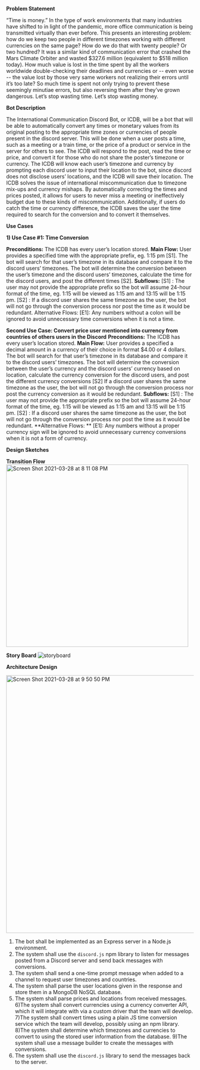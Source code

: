 **Problem Statement**

“Time is money.” In the type of work environments that many industries have shifted to in light of the pandemic, more office communication is being transmitted virtually than ever before. This presents an interesting problem: how do we keep two people in different timezones working with different currencies on the same page? How do we do that with twenty people? Or two hundred? It was a similar kind of communication error that crashed the Mars Climate Orbiter and wasted $327.6 million (equivalent to $518 million today). How much value is lost in the time spent by all the workers worldwide double-checking their deadlines and currencies or -- even worse -- the value lost by those very same workers not realizing their errors until it’s too late? So much time is spent not only trying to prevent these seemingly minutiae errors, but also reversing them after they’ve grown dangerous. Let’s stop wasting time. Let’s stop wasting money.

**Bot Description**

The International Communication Discord Bot, or ICDB, will be a bot that will be able to automatically convert any times or monetary values from its original posting to the appropriate time zones or currencies of people present in the discord server. This will be done when a user posts a time, such as a meeting or a train time, or the price of a product or service in the server for others to see. The ICDB will respond to the post, read the time or price, and convert it for those who do not share the poster’s timezone or currency. The ICDB will know each user’s timezone and currency by prompting each discord user to input their location to the bot, since discord does not disclose users’ locations, and the ICDB will save their location.
The ICDB solves the issue of international miscommunication due to timezone mix-ups and currency mishaps. By automatically correcting the times and prices posted, it allows for users to never miss a meeting or ineffectively budget due to these kinds of miscommunication. Additionally, if users do catch the time or currency difference, the ICDB saves the user the time required to search for the conversion and to convert it themselves.

**Use Cases** 

**1) Use Case #1: Time Conversion**

**Preconditions:**
The ICDB has every user’s location stored.
**Main Flow:**
User provides a specified time with the appropriate prefix, eg. 1:15 pm [S1]. The bot will search for that user’s timezone in its database and compare it to the discord users’ timezones. The bot will determine the conversion between the user’s timezone and the discord users’ timezones, calculate the time for the discord users, and post the different times [S2].
**Subflows:**
[S1] : The user may not provide the appropriate prefix so the bot will assume 24-hour format of the time, eg. 1:15 will be viewed as 1:15 am and 13:15 will be 1:15 pm.
[S2] : If a discord user shares the same timezone as the user, the bot will not go through the conversion process nor post the time as it would be redundant.
Alternative Flows: 
[E1]: Any numbers without a colon will be ignored to avoid unnecessary time conversions when it is not a time.

**Second Use Case: Convert price user mentioned into currency from countries of others users in the Discord**
**Preconditions:**
The ICDB has every user’s location stored.
**Main Flow:**
User provides a specified a decimal amount in a currency of their choice in format $4.00 or 4  dollars. The bot will search for that user’s timezone in its database and compare it to the discord users’ timezones. The bot will determine the conversion between the user’s currency and the discord users’ currency based on location, calculate the currency conversion for the discord users, and post the different currency conversions
[S2] If a discord user shares the same timezone as the user, the bot will not go through the conversion process nor post the currency conversion as it would be redundant.
**Subflows:**
[S1] : The user may not provide the appropriate prefix so the bot will assume 24-hour format of the time, eg. 1:15 will be viewed as 1:15 am and 13:15 will be 1:15 pm.
[S2] : If a discord user shares the same timezone as the user, the bot will not go through the conversion process nor post the time as it would be redundant.
**Alternative Flows: **
[E1]: Any numbers without a proper currency sign will be ignored to avoid unnecessary currency conversions when it is not a form of currency.

**Design Sketches** 

**Transition Flow** 
<img width="489" alt="Screen Shot 2021-03-28 at 8 11 08 PM" src="https://user-images.githubusercontent.com/20996619/112777146-6c406200-900f-11eb-835b-ede387c828cd.png">

**Story Board** 
![storyboard](https://user-images.githubusercontent.com/20996619/112777202-96921f80-900f-11eb-93a3-c1fbbe7971b0.png)

**Architecture Design** 

<img width="691" alt="Screen Shot 2021-03-28 at 9 50 50 PM" src="https://user-images.githubusercontent.com/20996619/112777231-b1649400-900f-11eb-83f4-8a43bf0369c4.png">


1) The bot shall be implemented as an Express server in a Node.js environment. 
2) The system shall use the `discord.js` npm library to listen for messages posted from a Discord server and send back messages with conversions.
3) The system shall send a one-time prompt message when added to a channel to request user timezones and countries.
4) The system shall parse the user locations given in the response and store them in a MongoDB NoSQL database.
5) The system shall parse prices and locations from received messages.
6)The system shall convert currencies using a currency converter API, which it will integrate with via a custom driver that the team will develop. 
7)The system shall convert times using a plain JS time conversion service which the team will develop, possibly using an npm library.
8)The system shall determine which timezones and currencies to convert to using the stored user information from the database.
9)The system shall use a message builder to create the messages with conversions.
10) The system shall use the `discord.js` library to send the messages back to the server.





